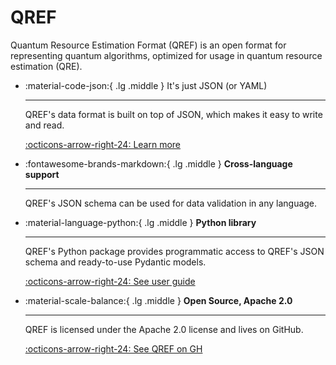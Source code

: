 # QREF

Quantum Resource Estimation Format (QREF) is an open format for representing
quantum algorithms, optimized for usage in quantum resource estimation (QRE).

<div class="grid cards" markdown>

-   :material-code-json:{ .lg .middle } It's just JSON (or YAML)

    ---

    QREF's data format is built on top of JSON, which makes it easy to
    write and read.

    [:octicons-arrow-right-24: Learn more](format.md)

-   :fontawesome-brands-markdown:{ .lg .middle } __Cross-language support__

    ---

    QREF's JSON schema can be used for data validation in any language.

-   :material-language-python:{ .lg .middle } __Python library__

    ---

    QREF's Python package provides programmatic access
    to QREF's JSON schema and ready-to-use Pydantic models.


    [:octicons-arrow-right-24: See user guide](library/userguide.md)

-   :material-scale-balance:{ .lg .middle } __Open Source, Apache 2.0__

    ---

    QREF is licensed under the Apache 2.0 license and lives on GitHub.

    [:octicons-arrow-right-24: See QREF on GH](https://github.com/psiq/qref)

</div>
